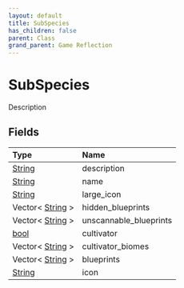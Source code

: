 ```yaml
---
layout: default
title: SubSpecies
has_children: false
parent: Class
grand_parent: Game Reflection
---
```

# SubSpecies
Description 

## Fields
| Type | Name |
|:-------------|:--------------|
| [String](/game-reflection/components/string.md) | description |
| [String](/game-reflection/components/string.md) | name |
| [String](/game-reflection/components/string.md) | large_icon |
| Vector< [String](/game-reflection/components/string.md) > | hidden_blueprints |
| Vector< [String](/game-reflection/components/string.md) > | unscannable_blueprints |
| [bool](/game-reflection/components/bool.md) | cultivator |
| Vector< [String](/game-reflection/components/string.md) > | cultivator_biomes |
| Vector< [String](/game-reflection/components/string.md) > | blueprints |
| [String](/game-reflection/components/string.md) | icon |
